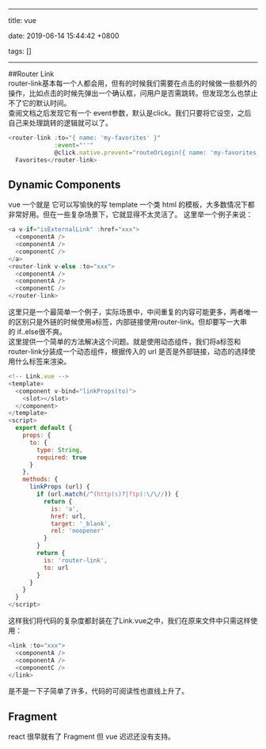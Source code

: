 
---

title: vue

date: 2019-06-14 15:44:42 +0800

tags: []

---
##Router Link<br />router-link基本每一个人都会用，但有的时候我们需要在点击的时候做一些额外的操作，比如点击的时候先弹出一个确认框，问用户是否需跳转。但发现怎么也禁止不了它的默认时间。<br />查阅文档之后发现它有一个 event参数，默认是click。我们只要将它设空，之后自己来处理跳转的逻辑就可以了。
```javascript
<router-link :to="{ name: 'my-favorites' }"
             :event="''"
             @click.native.prevent="routeOrLogin({ name: 'my-favorites' })">
  Favorites</router-link>
```
<a name="dynamic-components"></a>
## Dynamic Components
vue 一个就是 它可以写愉快的写 template 一个类 html 的模板，大多数情况下都非常好用。但在一些复杂场景下，它就显得不太灵活了。 这里举一个例子来说：
```javascript
<a v-if="isExternalLink" :href="xxx">
  <componentA />
  <componentA />
  <componentC />
</a>
<router-link v-else :to="xxx">
  <componentA />
  <componentA />
  <componentC />
</router-link>
```
这里只是一个最简单一个例子，实际场景中，中间重复的内容可能更多，两者唯一的区别只是外链的时候使用a标签，内部链接使用router-link。但却要写一大串的 if..else很不爽。<br />这里提供一个简单的方法解决这个问题。就是使用动态组件，我们将a标签和router-link分装成一个动态组件，根据传入的 url 是否是外部链接，动态的选择使用什么标签来渲染。
```javascript
<!-- Link.vue -->
<template>
  <component v-bind="linkProps(to)">
    <slot></slot>
  </component>
</template>
<script>
  export default {
    props: {
      to: {
        type: String,
        required: true
      }
    },
    methods: {
      linkProps (url) {
        if (url.match(/^(http(s)?|ftp):\/\//)) {
          return {
            is: 'a',
            href: url,
            target: '_blank',
            rel: 'noopener'
          }
        }
        return {
          is: 'router-link',
          to: url
        }
      }
    }
  }
</script>
```
这样我们将代码的复杂度都封装在了Link.vue之中，我们在原来文件中只需这样使用：
```javascript
<link :to="xxx">
  <componentA />
  <componentA />
  <componentC />
</link>
```
是不是一下子简单了许多，代码的可阅读性也直线上升了。
<a name="fragment"></a>
## Fragment
react 很早就有了 Fragment 但 vue 迟迟还没有支持。

